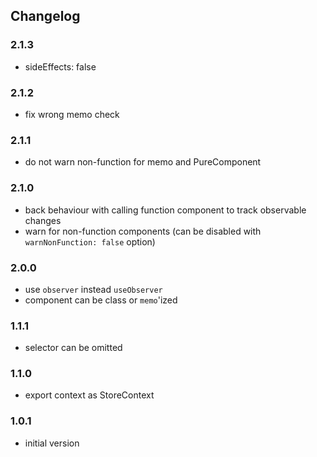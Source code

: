 ## Changelog

### 2.1.3

- sideEffects: false

### 2.1.2

- fix wrong memo check

### 2.1.1

- do not warn non-function for memo and PureComponent

### 2.1.0

- back behaviour with calling function component to track observable changes
- warn for non-function components (can be disabled with
`warnNonFunction: false` option)

### 2.0.0

- use `observer` instead `useObserver`
- component can be class or `memo`'ized 

### 1.1.1

- selector can be omitted

### 1.1.0

- export context as StoreContext

### 1.0.1

- initial version
